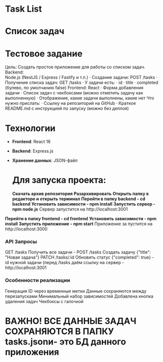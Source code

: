 # Task List
# Список задач
# Тестовое задание

 
Цель:
Создать простое приложение для работы со списком задач. 
Backend:  
Node.js (NestJS / Express / Fastify и т.п.)
	·	Создание задачи: POST /tasks
	·	Получение списка задач: GET /tasks
	·	У задачи есть:
	·	id
	·	title 
	·	completed (булево, по умолчанию false)
Frontend:
React
	·	Форма добавления задачи
	·	Список задач с чекбоксами (можно отметить задачу как выполненную)
	·	Отображение, какие задачи выполнены, какие нет
 Что нужно прислать:
	·	Ссылку на репозиторий на GitHub
	·	Краткое README.md с инструкцией по запуску (можно без деплоя)


# Технологии
- **Frontend**: React 18
- **Backend**: Express.js
- **Хранение данных**: JSON-файл


   # Для запуска проекта:
  **Скачать архив репозитория**
  **Разархивировать**
  **Открыть папку в редакторе и открыть терминал**
  **Перейти в папку backend - cd backend**
  **Установить зависимости - npm install**
  **Запустить сервер - npm node.js**
  Сервер запустится на http://localhost:3001

**Перейти в папку frontend - cd frontend**
**Установить зависимости - npm install**
**Запустить приложение - npm start**
Приложение за пустится на http://localhost:3000

### API Запросы

GET	/tasks	Получить все задачи	-
POST	/tasks	Создать задачу	{"title": "Новая задача"}
PATCH	/tasks/:id	Обновить статус	{"completed": true} - id нужной задачи
(перед /tasks даём ссылку на сервер -  http://localhost:3001

### Особенности реализации

Генерация ID через временные метки
Данные сохраняются между перезапусками
Минимальный набор зависимостей
Добавлена кнопка удаления задач
Чекбоксы с галочкой
# ВАЖНО! ВСЕ ДАННЫЕ ЗАДАЧ СОХРАНЯЮТСЯ В ПАПКУ tasks.jsonи- это БД данного приложения
